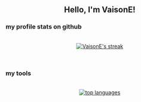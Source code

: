 <h2 align="center">Hello, I'm VaisonE!</h2>

### my profile stats on github

<p align="center">
  <br>
    <a href="https://github.com/VaisonE/VaisonE">
        <img title="VaisonE stats" alt="VaisonE's streak" src="https://github-readme-stats.vercel.app/api?username=VaisonE&show_icons=true&theme=transparent"/>
    </a>
</p><br>

### my tools

<p align="center">
  <br>
    <a href="https://github.com/VaisonE/VaisonE">
        <img title="top languages" src="https://github-readme-stats.vercel.app/api/top-langs/?username=VaisonE&theme=transparent"/>
    </a>
</p><br>



